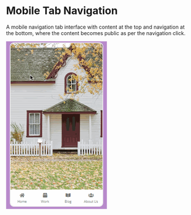 # Mobile Tab Navigation
A mobile navigation tab interface with content at the top and navigation at the bottom, where the content becomes public as per the navigation click.

<img src="/mobile-nav-tab.gif" alt="mobile tab navigation">